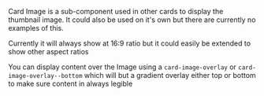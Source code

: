 Card Image is a sub-component used in other cards to display the thumbnail image. It could also be used on it's own but there are currently no examples of this.

Currently it will always show at 16:9 ratio but it could easily be extended to show other aspect ratios

You can display content over the Image using a `card-image-overlay` or `card-image-overlay--bottom` which will but a gradient overlay either top or bottom to make sure content in always legible
